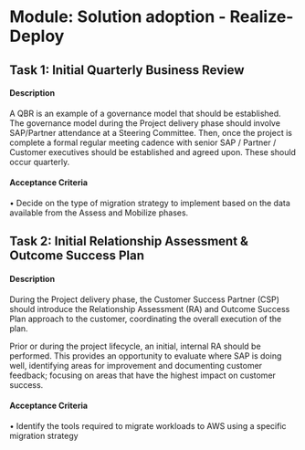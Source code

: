 
# Module: Solution adoption - Realize-Deploy
## Task 1: Initial Quarterly Business Review
#### Description
A QBR is an example of a governance model that should be established. The governance model during the Project delivery phase should involve SAP/Partner attendance at a Steering Committee. Then, once the project is complete a formal regular meeting cadence with senior SAP / Partner / Customer executives should be established and agreed upon. These should occur quarterly.

#### Acceptance Criteria
• Decide on the type of migration strategy to implement based on the data available from the Assess and Mobilize phases. 
## Task 2: Initial Relationship Assessment & Outcome Success Plan
#### Description
During the Project delivery phase, the Customer Success Partner (CSP) should introduce the Relationship Assessment (RA) and Outcome Success Plan approach to the customer, coordinating the overall execution of the plan.

Prior or during the project lifecycle, an initial, internal RA should be performed. This provides an opportunity to evaluate where SAP is doing well, identifying areas for improvement and documenting customer feedback; focusing on areas that have the highest impact on customer success.
#### Acceptance Criteria
•  Identify the tools required to migrate workloads to AWS using a specific migration strategy